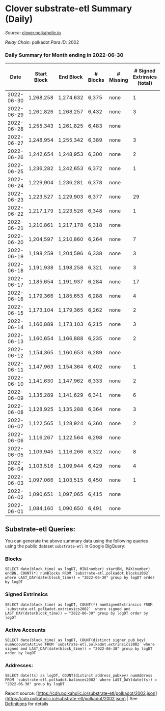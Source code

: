 # Clover substrate-etl Summary (Daily)

_Source_: [clover.polkaholic.io](https://clover.polkaholic.io)

*Relay Chain*: polkadot
*Para ID*: 2002



### Daily Summary for Month ending in 2022-06-30


| Date | Start Block | End Block | # Blocks | # Missing | # Signed Extrinsics (total) | # Active Accounts | # Addresses with Balances | # Events | # Transfers | # XCM Transfers In | # XCM Transfers Out |
| ---- | ----------- | --------- | -------- | --------- | --------------------------- | ----------------- | ------------------------- | -------- | ----------- | ------------------ | ------------------- |
| 2022-06-30 | 1,268,258 | 1,274,632 | 6,375 | none  | 1 | 1 | 3,285 | 14,775 | 22 ($145.84) |   |   |
| 2022-06-29 | 1,261,826 | 1,268,257 | 6,432 | none  | 3 | 2 | 3,285 | 14,548 | 9 ($74.76) |   |   |
| 2022-06-28 | 1,255,343 | 1,261,825 | 6,483 | none  |  | 94 | 3,281 | 15,068 | 112 ($96,629.22) |   |   |
| 2022-06-27 | 1,248,954 | 1,255,342 | 6,389 | none  | 3 | 3 | 3,273 | 14,279 | 14 ($1,756.38) |   |   |
| 2022-06-26 | 1,242,654 | 1,248,953 | 6,300 | none  | 2 | 2 | 3,270 | 14,193 | 7 ($1,664.68) |   |   |
| 2022-06-25 | 1,236,282 | 1,242,653 | 6,372 | none  | 1 | 1 | 3,268 | 14,309 | 12 ($3,152.56) |   |   |
| 2022-06-24 | 1,229,904 | 1,236,281 | 6,378 | none  |  | 30 | 3,266 | 14,625 | 37 ($5,915.76) |   |   |
| 2022-06-23 | 1,223,527 | 1,229,903 | 6,377 | none  | 29 | 10 | 3,261 | 15,187 | 105 ($613,029.63) |   |   |
| 2022-06-22 | 1,217,179 | 1,223,526 | 6,348 | none  | 1 | 1 | 3,250 | 20,652 | 979 ($640,014.00) |   |   |
| 2022-06-21 | 1,210,861 | 1,217,178 | 6,318 | none  |  | 26 | 2,917 | 15,749 | 117 ($58,173.52) |   |   |
| 2022-06-20 | 1,204,597 | 1,210,860 | 6,264 | none  | 7 | 5 | 2,843 | 15,165 | 41 ($15,412.30) |   |   |
| 2022-06-19 | 1,198,259 | 1,204,596 | 6,338 | none  | 3 | 2 | 2,821 | 14,962 | 32 ($4,335.75) |   |   |
| 2022-06-18 | 1,191,938 | 1,198,258 | 6,321 | none  | 3 | 2 | 2,804 | 15,021 | 31 ($6,297.31) |   |   |
| 2022-06-17 | 1,185,654 | 1,191,937 | 6,284 | none  | 17 | 9 | 2,785 | 16,359 | 328 ($91,486.38) |   |   |
| 2022-06-16 | 1,179,366 | 1,185,653 | 6,288 | none  | 4 | 3 | 2,536 | 17,717 | 594 ($7,771.73) |   |   |
| 2022-06-15 | 1,173,104 | 1,179,365 | 6,262 | none  | 2 | 2 | 2,530 | 17,937 | 347 ($14,863.08) |   |   |
| 2022-06-14 | 1,166,889 | 1,173,103 | 6,215 | none  | 3 | 3 | 2,411 | 17,780 | 251 ($3,775.71) |   |   |
| 2022-06-13 | 1,160,654 | 1,166,888 | 6,235 | none  | 2 | 2 | 2,182 | 18,322 | 206 ($10,330.66) |   |   |
| 2022-06-12 | 1,154,365 | 1,160,653 | 6,289 | none  |  | 11 | 1,973 | 16,264 | 238 ($82.93) |   |   |
| 2022-06-11 | 1,147,963 | 1,154,364 | 6,402 | none  | 1 | 1 | 1,735 | 15,372 | 195 ($1,598.23) |   |   |
| 2022-06-10 | 1,141,630 | 1,147,962 | 6,333 | none  | 2 | 2 | 1,676 | 13,833 | 3 ($232.41) |   |   |
| 2022-06-09 | 1,135,289 | 1,141,629 | 6,341 | none  | 6 | 4 | 1,671 | 13,729 | 4 ($1,031.26) |   |   |
| 2022-06-08 | 1,128,925 | 1,135,288 | 6,364 | none  | 3 | 3 | 1,667 | 16,715 | 500 ($1,118.68) |   |   |
| 2022-06-07 | 1,122,565 | 1,128,924 | 6,360 | none  | 2 | 2 | 1,445 | 14,115 | 25 ($36.72) |   |   |
| 2022-06-06 | 1,116,267 | 1,122,564 | 6,298 | none  |  | 19 | 1,433 | 13,756 | 15 ($1,541,316.99) |   |   |
| 2022-06-05 | 1,109,945 | 1,116,266 | 6,322 | none  | 8 | 2 | 1,432 | 14,769 | 113 ($4,443,066.53) |   |   |
| 2022-06-04 | 1,103,516 | 1,109,944 | 6,429 | none  | 4 | 2 | 1,356 | 15,453 | 284 ($135,997.71) |   |   |
| 2022-06-03 | 1,097,066 | 1,103,515 | 6,450 | none  | 1 | 1 | 1,168 | 14,617 | 96 ($10.56) |   |   |
| 2022-06-02 | 1,090,651 | 1,097,065 | 6,415 | none  |  | 14 | 1,074 | 13,929 | 14 ($196.35) |   |   |
| 2022-06-01 | 1,084,160 | 1,090,650 | 6,491 | none  |  | 11 | 1,073 | 14,716 | 3 ($1.41) |   |   |

## Substrate-etl Queries:
You can generate the above summary data using the following queries using the public dataset `substrate-etl` in Google BigQuery:


### Blocks
```
SELECT date(block_time) as logDT, MIN(number) startBN, MAX(number) endBN, COUNT(*) numBlocks FROM `substrate-etl.polkadot.blocks2002`  where LAST_DAY(date(block_time)) = "2022-06-30" group by logDT order by logDT
```


### Signed Extrinsics
```
SELECT date(block_time) as logDT, COUNT(*) numSignedExtrinsics FROM `substrate-etl.polkadot.extrinsics2002`  where signed and LAST_DAY(date(block_time)) = "2022-06-30" group by logDT order by logDT
```


### Active Accounts
```
SELECT date(block_time) as logDT, COUNT(distinct signer_pub_key) numAccountsActive FROM `substrate-etl.polkadot.extrinsics2002` where signed and LAST_DAY(date(block_time)) = "2022-06-30" group by logDT order by logDT
```


### Addresses:
```
SELECT date(ts) as logDT, COUNT(distinct address_pubkey) numAddress FROM `substrate-etl.polkadot.balances2002` where LAST_DAY(date(ts)) = "2022-06-30" group by logDT
```



Report source: [https://cdn.polkaholic.io/substrate-etl/polkadot/2002.json](https://cdn.polkaholic.io/substrate-etl/polkadot/2002.json) | See [Definitions](/DEFINITIONS.md) for details
